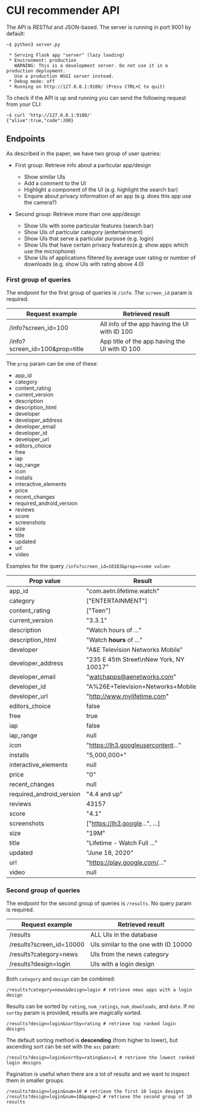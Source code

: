 # CUI recommender API

The API is RESTful and JSON-based.
The server is running in port 9001 by default:
```
~$ python3 server.py

 * Serving Flask app "server" (lazy loading)
 * Environment: production
   WARNING: This is a development server. Do not use it in a production deployment.
   Use a production WSGI server instead.
 * Debug mode: off
 * Running on http://127.0.0.1:9100/ (Press CTRL+C to quit)
```

To check if the API is up and running you can send the following request from your CLI:
```
~$ curl 'http://127.0.0.1:9100/'
{"alive":true,"code":200}
```

## Endpoints

As described in the paper, we have two group of user queries:

* First group: Retrieve info about a particular app/design

  - Show similar UIs
  - Add a comment to the UI
  - Highlight a component of the UI (e.g. highlight the search bar)
  - Enquire about privacy information of an app (e.g. does this app use the camera?)

* Second group: Retrieve more than one app/design

  - Show UIs with some particular features (search bar)
  - Show UIs of particular category (entertainment)
  - Show UIs that serve a particular purpose (e.g. login)
  - Show UIs that have certain privacy features(e.g. show apps which use the microphone)
  - Show UIs of applications filtered by average user rating or number of downloads (e.g. show UIs with rating above 4.0)

### First group of queries

The endpoint for the first group of queries is `/info`.
The `screen_id` param is required.

| Request example                | Retrieved result                               |
|---                             |---                                             |
| /info?screen_id=100            | All info of the app having the UI with ID 100  |
| /info?screen_id=100&prop=title | App title of the app having the UI with ID 100 |

The `prop` param can be one of these:
- app_id
- category
- content_rating
- current_version
- description
- description_html
- developer
- developer_address
- developer_email
- developer_id
- developer_url
- editors_choice
- free
- iap
- iap_range
- icon
- installs
- interactive_elements
- price
- recent_changes
- required_android_version
- reviews
- score
- screenshots
- size
- title
- updated
- url
- video

Examples for the query `/info?screen_id=10183&prop=<some value>`

| Prop value               | Result                                   |
|---                       |---                                       |
| app_id                   | "com.aetn.lifetime.watch"                |
| category                 | ["ENTERTAINMENT"]                        |
| content_rating           | ["Teen"]                                 |
| current_version          | "3.3.1"                                  |
| description              | "Watch hours of ..."                     |
| description_html         | "Watch <b>hours</b> of ..."              |
| developer                | "A&E Television Networks Mobile"         |
| developer_address        | "235 E 45th Street\nNew York, NY 10017"  |
| developer_email          | "watchapps@aenetworks.com"               |
| developer_id             | "A%26E+Television+Networks+Mobile"       |
| developer_url            | "http://www.mylifetime.com"              |
| editors_choice           | false                                    |
| free                     | true                                     |
| iap                      | false                                    |
| iap_range                | null                                     |
| icon                     | "https://lh3.googleusercontent..."       |
| installs                 | "5,000,000+"                             |
| interactive_elements     | null                                     |
| price                    | "0"                                      |
| recent_changes           | null                                     |
| required_android_version | "4.4 and up"                             |
| reviews                  | 43157                                    |
| score                    | "4.1"                                    |
| screenshots              | ["https://lh3.google...", ...]           |
| size                     | "19M"                                    |
| title                    | "Lifetime - Watch Full ..."              |
| updated                  | "June 18, 2020"                          |
| url                      | "https://play.google.com/..."            |
| video                    | null

### Second group of queries

The endpoint for the second group of queries is `/results`. No query param is required.

| Request example            | Retrieved result                     |
|---                         |---                                   |
| /results                   | ALL UIs in the database              |
| /results?screen_id=10000   | UIs similar to the one with ID 10000 |
| /results?category=news     | UIs from the news category           |
| /results?design=login      | UIs with a login design              |

Both `category` and `design` can be combined:
```
/results?category=news&design=login # retrieve news apps with a login design
```

Results can be sorted by `rating`, `num_ratings`, `num_downloads`, and `date`.
If no `sortby` param is provided, results are magically sorted.
```
/results?design=login&sortby=rating # retrieve top ranked login designs
```

The default sorting method is **descending** (from higher to lower),
but ascending sort can be set with the `asc` param:
```
/results?design=login&sortby=rating&asc=1 # retrieve the lowest ranked login designs
```

Pagination is useful when there are a lot of results and we want to inspect them in smaller groups.
```
/results?design=login&num=10 # retrieve the first 10 login designs
/results?design=login&num=10&page=2 # retrieve the second group of 10 results
```
